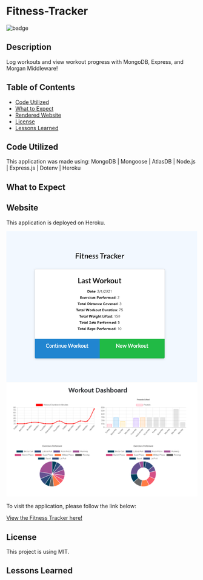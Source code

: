 # Fitness-Tracker

![badge](https://img.shields.io/static/v1?label=license&message=MIT&color=blue)

## Description

Log workouts and view workout progress with MongoDB, Express, and Morgan Middleware!

## Table of Contents
- [Code Utilized](#code-utilized:)
- [What to Expect](#what-to-expect:)
- [Rendered Website](#rendered-website:)
- [License](#license:)
- [Lessons Learned](#lessons-learned:)

## Code Utilized

This application was made using:
MongoDB | Mongoose | AtlasDB | Node.js | Express.js | Dotenv | Heroku

## What to Expect


## Website

This application is deployed on Heroku.

<img src="public\assets\img\homepage.png" alt="Rendered Home Page">

<img src="public\assets\img\totals.png" alt="Rendered Totals Charts">

To visit the application, please follow the link below:

<a href="https://russells-fitness-tracker.herokuapp.com/" target="_blank">View the Fitness Tracker here!</a>

## License

This project is using MIT.

## Lessons Learned